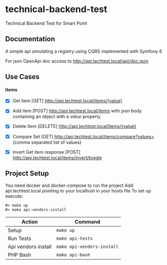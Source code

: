 # technical-backend-test
Technical Backend Test for Smart Point

## Documentation

A simple api simulating a registry using CQRS implemented with Symfony 6

For json OpenApi doc access to http://api.techtest.local/api/doc.json

## Use Cases

#### Items
- [x] Get item  [GET] http://api.techtest.local/items/{value}
- [x] Add item  [POST] http://api.techtest.local/items with json body containing an object with a *value* property
- [x] Delete Item [DELETE] http://api.techtest.local/items/{value}
- [x] Compare Set [GET] http://api.techtest.local/items/compare?values= {comma separated list of values}
- [x] Invert Get item response [POST] http://api.techtest.local/items/invert/toggle


## Project Setup

You need docker and docker-compose to run the project
Add api.techtest.local pointing to your localhost in your hosts file
To set up execute:
    
    #> make up
    #> make api-vendors-install

| Action        	                   |     Command    |
|-----------------------------------|---------------	|
| Setup 	                           | `make up`   |
| Run Tests       	                 | `make api-tests` |
| Api vendors install       	 | `make api-vendors-install` |
| PHP Bash 	                        | `make api-bash`|
